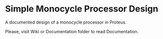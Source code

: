 # Simple Monocycle Processor Design
A documented design of a monocycle processor in Proteus.

Please, visit Wiki or Documentation folder to read Documentation.
